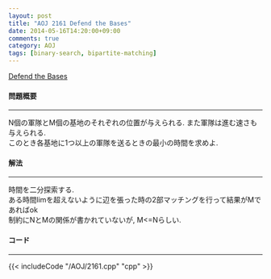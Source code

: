 ```yaml
---
layout: post
title: "AOJ 2161 Defend the Bases"
date: 2014-05-16T14:20:00+09:00
comments: true
category: AOJ
tags: [binary-search, bipartite-matching]
---
```


[Defend the Bases](http://judge.u-aizu.ac.jp/onlinejudge/description.jsp?id=2161)

#### 問題概要

****

N個の軍隊とM個の基地のそれぞれの位置が与えられる. また軍隊は進む速さも与えられる.  
このとき各基地に1つ以上の軍隊を送るときの最小の時間を求めよ.  

#### 解法

****

時間を二分探索する.  
ある時間limを超えないように辺を張った時の2部マッチングを行って結果がMであればok  
制約にNとMの関係が書かれていないが, M<=Nらしい.  

#### コード

****

{{< includeCode "/AOJ/2161.cpp" "cpp" >}}
